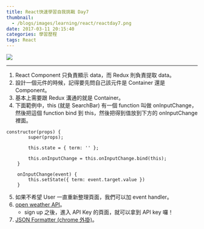 ```yaml
---
title: React快速學習自我挑戰 Day7
thumbnail:
  - /blogs/images/learning/react/reactday7.png
date: 2017-03-11 20:15:40
categories: 學習歷程
tags: React
---
```

<img src="/blogs/images/learning/react/reactday7.png">

***
1. React Component 只負責顯示 data，而 Redux 則負責提取 data。
2. 設計一個元件的時候，記得要先問自己該元件是 Container 還是 Component。
3. 基本上需要跟 Redux 溝通的就是 Container。
4. 下面範例中，this (就是 SearchBar) 有一個 function 叫做 onInputChange，然後把這個 function bind 到 this，然後把得到值放到下方的 onInputChange 裡面。
```
constructor(props) {
        super(props);

        this.state = { term: '' };

        this.onInputChange = this.onInputChange.bind(this);
    }

    onInputChange(event) {
        this.setState({ term: event.target.value })
    }
```
5. 如果不希望 User 一直重新整理頁面，我們可以加 event handler。
6. [open weather API](http://openweathermap.org/forecast5)。
    - sign up 之後，進入 API Key 的頁面，就可以拿到 API key 囉！
7. [JSON Formatter (chrome 外掛)](https://chrome.google.com/webstore/detail/json-formatter/bcjindcccaagfpapjjmafapmmgkkhgoa/related)。